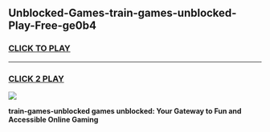 
## Unblocked-Games-train-games-unblocked-Play-Free-ge0b4
<h3>
<a href="https://premium76.site?title=train-games-unblocked&ref=19M">CLICK TO PLAY</a></h3>
<hr>

<h3>
<a href="https://premium76.site?title=train-games-unblocked&ref=19M">CLICK 2 PLAY</a>
  
</h3>

<a href="https://premium76.site?title=train-games-unblocked&ref=19M"><img src="https://clearcache.store/games.png"></a>


**train-games-unblocked games unblocked: Your Gateway to Fun and Accessible Online Gaming**
